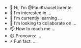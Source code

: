 - 👋 Hi, I’m @PaulKrauseLlorente
- 👀 I’m interested in ...
- 🌱 I’m currently learning ...
- 💞️ I’m looking to collaborate on ...
- 📫 How to reach me ...
- 😄 Pronouns: ...
- ⚡ Fun fact: ...

<!---
PaulKrauseLlorente/PaulKrauseLlorente is a ✨ special ✨ repository because its `README.md` (this file) appears on your GitHub profile.
You can click the Preview link to take a look at your changes.
--->
